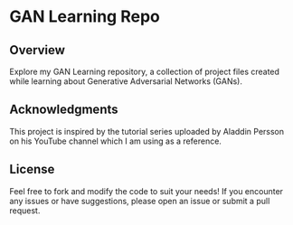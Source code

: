 # GAN Learning Repo

## Overview
Explore my GAN Learning repository, a collection of project files created while learning about Generative Adversarial Networks (GANs).

## Acknowledgments

This project is inspired by the tutorial series uploaded by Aladdin Persson on his YouTube channel which I am using as a reference.

## License

Feel free to fork and modify the code to suit your needs! If you encounter any issues or have suggestions, please open an issue or submit a pull request.
